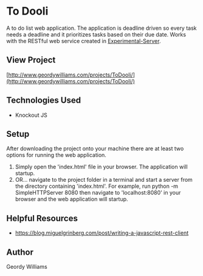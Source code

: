 # To Dooli
A to do list web application. The application is deadline driven so every task needs a deadline and it prioritizes tasks based on their due date. Works with the RESTful web service created in [Experimental-Server](http://www.github.com/geordyp/Experimental-Server).

## View Project
[http://www.geordywilliams.com/projects/ToDooli/](http://www.geordywilliams.com/projects/ToDooli/)

## Technologies Used
* Knockout JS

## Setup
After downloading the project onto your machine there are at least two options for running the web application.

1. Simply open the 'index.html' file in your browser. The application will startup.
2. OR... navigate to the project folder in a terminal and start a server from the directory containing 'index.html'. For example, run python -m SimpleHTTPServer 8080 then navigate to 'localhost:8080' in your browser and the web application will startup.

## Helpful Resources
* https://blog.miguelgrinberg.com/post/writing-a-javascript-rest-client

## Author
Geordy Williams
